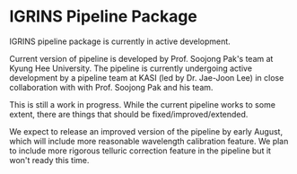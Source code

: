 # IGRINS Pipeline Package

IGRINS pipeline package is currently in active development. 

Current version of pipeline is developed by Prof. Soojong
Pak's team at Kyung Hee University. The pipeline is currently 
undergoing active development by a pipeline team at KASI 
(led by Dr. Jae-Joon Lee) in close collaboration with 
with Prof. Soojong Pak and his team.

This is still a work in progress. While the current pipeline works to
some extent, there are things that should be fixed/improved/extended.

We expect to release an improved version of the pipeline by early
August, which will include more reasonable wavelength calibration
feature.  We plan to include more rigorous telluric correction feature
in the pipeline but it won't ready this time.
